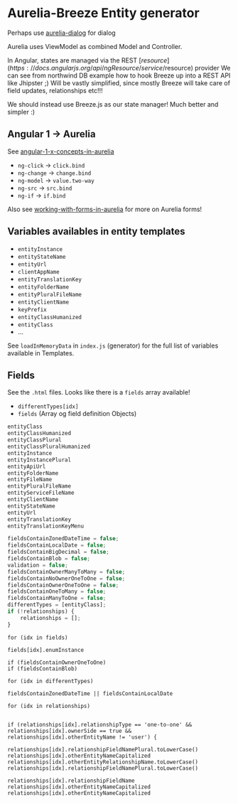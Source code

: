 # Aurelia-Breeze Entity generator

Perhaps use [aurelia-dialog](https://github.com/aurelia/dialog) for dialog

Aurelia uses ViewModel as combined Model and Controller.

In Angular, states are managed via the REST [$resource](https://docs.angularjs.org/api/ngResource/service/$resource) provider 
We can see from northwind DB example how to hook Breeze up into a REST API like Jhipster ;)
Will be vastly simplified, since mostly Breeze will take care of field updates, relationships etc!!!

We should instead use Breeze.js as our state manager! Much better and simpler :)

## Angular 1 -> Aurelia

See [angular-1-x-concepts-in-aurelia](http://ilikekillnerds.com/2015/10/angular-1-x-concepts-in-aurelia/)

- `ng-click` -> `click.bind`
- `ng-change` -> `change.bind`
- `ng-model` -> `value.two-way`
- `ng-src` -> `src.bind` 
- `ng-if` -> `if.bind`

Also see [working-with-forms-in-aurelia](http://ilikekillnerds.com/2015/10/working-with-forms-in-aurelia/) for more on Aurelia forms!

## Variables availables in entity templates

- `entityInstance`
- `entityStateName`
- `entityUrl`
- `clientAppName`
- `entityTranslationKey`
- `entityFolderName`
- `entityPluralFileName`
- `entityClientName`
- `keyPrefix`
- `entityClassHumanized`
- `entityClass`
- ...

See `loadInMemoryData` in `index.js` (generator) for the full list of variables available in Templates.

## Fields

See the `.html` files. Looks like there is a `fields` array available! 

- `differentTypes[idx]`
- `fields` (Array og field definition Objects)

```js
entityClass
entityClassHumanized
entityClassPlural
entityClassPluralHumanized
entityInstance
entityInstancePlural
entityApiUrl
entityFolderName
entityFileName
entityPluralFileName
entityServiceFileName
entityClientName
entityStateName
entityUrl
entityTranslationKey
entityTranslationKeyMenu

fieldsContainZonedDateTime = false;
fieldsContainLocalDate = false;
fieldsContainBigDecimal = false;
fieldsContainBlob = false;
validation = false;
fieldsContainOwnerManyToMany = false;
fieldsContainNoOwnerOneToOne = false;
fieldsContainOwnerOneToOne = false;
fieldsContainOneToMany = false;
fieldsContainManyToOne = false;
differentTypes = [entityClass];
if (!relationships) {
    relationships = [];
}
```            


```
for (idx in fields)

fields[idx].enumInstance

if (fieldsContainOwnerOneToOne) 
if (fieldsContainBlob) 

for (idx in differentTypes)

fieldsContainZonedDateTime || fieldsContainLocalDate

for (idx in relationships)


if (relationships[idx].relationshipType == 'one-to-one' && 
relationships[idx].ownerSide == true && 
relationships[idx].otherEntityName != 'user') {

relationships[idx].relationshipFieldNamePlural.toLowerCase()
relationships[idx].otherEntityNameCapitalized 
relationships[idx].otherEntityRelationshipName.toLowerCase()
relationships[idx].relationshipFieldNamePlural.toLowerCase()

relationships[idx].relationshipFieldName 
relationships[idx].otherEntityNameCapitalized
relationships[idx].otherEntityNameCapitalized

```